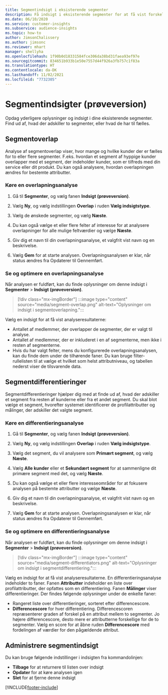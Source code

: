 ```yaml
---
title: Segmentindsigt i eksisterende segmenter
description: Få indsigt i eksisterende segmenter for at få vist forskelle og fællestræk.
ms.date: 06/10/2020
ms.service: customer-insights
ms.subservice: audience-insights
ms.topic: how-to
author: JimsonChalissery
ms.author: jimsonc
ms.reviewer: mhart
manager: shellyha
ms.openlocfilehash: 1f90b0d18331584fce306da38bd31faea93ef97e
ms.sourcegitcommit: 834651b933b1e50e7557d44f926a3fb757c1f83a
ms.translationtype: HT
ms.contentlocale: da-DK
ms.lasthandoff: 11/02/2021
ms.locfileid: "7732305"
---
```

# <a name="segment-insights-preview"></a>Segmentindsigter (prøveversion)

Opdag yderligere oplysninger og indsigt i dine eksisterende segmenter. Find ud af, hvad der adskiller to segmenter, eller hvad de har til fælles.

## <a name="segment-overlap"></a>Segmentoverlap

Analyse af segmentoverlap viser, hvor mange og hvilke kunder der er fælles for to eller flere segmenter. F.eks. hvordan et segment af hyppige kunder overlapper med et segment, der indeholder kunder, som er tilfreds med din service eller dit produkt.
Du kan også analysere, hvordan overlapningen ændres for bestemte attributter.

### <a name="run-an-overlap-analysis"></a>Køre en overlapningsanalyse

1. Gå til **Segmenter**, og vælg fanen **Indsigt (prøveversion)**.

1. Vælg **Ny**, og vælg indstillingen **Overlap** i ruden **Vælg indsigtstype**.

1. Vælg de ønskede segmenter, og vælg **Næste**.

1. Du kan også vælge et eller flere felter af interesse for at analysere overlapninger for alle mulige feltværdier og vælge **Næste**.

1. Giv dig et navn til din overlapningsanalyse, et valgfrit vist navn og en beskrivelse.

1. Vælg **Gem** for at starte analysen. Overlapningsanalysen er klar, når status ændres fra Opdaterer til Gennemført.

### <a name="view-and-optimize-an-overlap-analysis"></a>Se og optimere en overlapningsanalyse

Når analysen er fuldført, kan du finde oplysninger om denne indsigt i **Segmenter** > **Indsigt (prøveversion)**.

> [!div class="mx-imgBorder"]
> :::image type="content" source="media/segment-overlap.png" alt-text="Oplysninger om indsigt i segmentoverlapning.":::

Vælg en indsigt for at få vist analyseresultaterne:

- Antallet af medlemmer, der overlapper de segmenter, der er valgt til analyse.
- Antallet af medlemmer, der er inkluderet i en af segmenterne, men ikke i resten af segmenterne.
- Hvis du har valgt felter, mens du konfigurerede overlapningsanalysen, kan du finde dem under de tilhørende faner. Du kan bruge filter-rullelisten til at vælge et hvilket som helst attributniveau, og tabellen nederst viser de tilsvarende data.

## <a name="segment-differentiators"></a>Segmentdifferentieringer

Segmentdifferentieringer hjælper dig med at finde ud af, hvad der adskiller et segment fra resten af kunderne eller fra et andet segment. Du skal blot vælge et segment, hvorefter systemet identificerer de profilattributter og målinger, der adskiller det valgte segment.

### <a name="run-a-differentiator-analysis"></a>Køre en differentieringsanalyse

1. Gå til **Segmenter**, og vælg fanen **Indsigt (prøveversion)**.

1. Vælg **Ny**, og vælg indstillingen **Overlap** i ruden **Vælg indsigtstype**.

1. Vælg det segment, du vil analysere som **Primært segment**, og vælg **Næste**.

1. Vælg **Alle kunder** eller et **Sekundært segment** for at sammenligne dit primære segment med det, og vælg **Næste**.

1. Du kan også vælge et eller flere interesseområder for at fokusere analysen på bestemte attributter og vælge **Næste**.

1. Giv dig et navn til din overlapningsanalyse, et valgfrit vist navn og en beskrivelse.

1. Vælg **Gem** for at starte analysen. Overlapningsanalysen er klar, når status ændres fra Opdaterer til Gennemført.

### <a name="view-and-optimize-a-differentiators-analysis"></a>Se og optimere en differentieringsanalyse

Når analysen er fuldført, kan du finde oplysninger om denne indsigt i **Segmenter** > **Indsigt (prøveversion)**.

> [!div class="mx-imgBorder"]
> :::image type="content" source="media/segment-differentiators.png" alt-text="Oplysninger om indsigt i segmentdifferentiering.":::

Vælg en indsigt for at få vist analyseresultaterne. En differentieringsanalyse indeholder to faner. Fanen **Attributter** indeholder en liste over profilattributter, der opfattes som en differentiering. Fanen **Målinger** viser differentieringer. Der findes følgende oplysninger under de enkelte faner:

- Rangeret liste over differentieringer, sorteret efter differencescore.
- **Differencescore** for hver differentiering. Differencescoren repræsenterer graden af forskel på en attribut mellem to segmenter. Jo højere differencescore, desto mere er attributterne forskellige for de to segmenter. Vælg en score for at åbne ruden **Differencescore** med fordelingen af værdier for den pågældende attribut.

## <a name="manage-segment-insights"></a>Administrere segmentindsigt

Du kan bruge følgende indstillinger i indsigten fra kommandolinjen:

- **Tilbage** for at returnere til listen over indsigt
- **Opdater** for at køre analysen igen
- **Slet** for at fjerne denne indsigt


[!INCLUDE[footer-include](../includes/footer-banner.md)]
